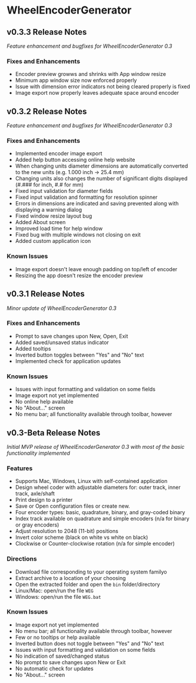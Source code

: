 # WheelEncoderGenerator

## v0.3.3 Release Notes

*Feature enhancement and bugfixes for WheelEncoderGenerator 0.3*

### Fixes and Enhancements
 * Encoder preview growws and shrinks with App window resize
 * Minimum app window size now enforced properly
 * Issue with dimension error indicators not being cleared properly is fixed
 * Image export now properly leaves adequate space around encoder

## v0.3.2 Release Notes

*Feature enhancement and bugfixes for WheelEncoderGenerator 0.3*

### Fixes and Enhancements
 * Implemented encoder image export
 * Added help button accessing online help website
 * When changing units diameter dimensions are automatically converted to the new units (e.g. 1.000 inch -> 25.4 mm)
 * Changing units also changes the number of significant digits displayed (#.### for inch, #.# for mm)
 * Fixed input validation for diameter fields
 * Fixed input validation and formatting for resolution spinner
 * Errors in dimensions are indicated and saving prevented along with displaying a warning dialog
 * Fixed window resize layout bug
 * Added About screen
 * Improved load time for help window
 * Fixed bug with multiple windows not closing on exit
 * Added custom application icon

### Known Issues
 * Image export doesn't leave enough padding on top/left of encoder
 * Resizing the app doesn't resize the encoder preview

## v0.3.1 Release Notes

*Minor update of WheelEncoderGenerator 0.3*

### Fixes and Enhancements
 * Prompt to save changes upon New, Open, Exit
 * Added saved/unsaved status indicator
 * Added tooltips
 * Inverted button toggles between "Yes" and "No" text
 * Implemented check for application updates 

### Known Issues
 * Issues with input formatting and validation on some fields
 * Image export not yet implemented
 * No online help available
 * No "About..." screen
 * No menu bar; all functionality available through toolbar, however

## v0.3-Beta Release Notes

*Initial MVP release of WheelEncoderGenerator 0.3 with most of the basic functionality implemented*

### Features
 * Supports Mac, Windows, Linux with self-contained application
 * Design wheel coder with adjustable diameters for: outer track, inner track, axle/shaft
 * Print design to a printer
 * Save or Open configuration files or create new.
 * Four encoder types: basic, quadrature, binary, and gray-coded binary
 * Index track available on quadrature and simple encoders (n/a for binary or gray encoders)
 * Adjust resolution to 2048 (11-bit) positions
 * Invert color scheme (black on white vs white on black)
 * Clockwise or Counter-clockwise rotation (n/a for simple encoder)

### Directions
 * Download file corresponding to your operating system familyo
 * Extract archive to a location of your choosing
 * Open the extracted folder and open the ```bin``` folder/directory
 * Linux/Mac: open/run the file ```WEG```
 * Windows: open/run the file ```WEG.bat```

### Known Issues
 * Image export not yet implemented
 * No menu bar; all functionality available through toolbar, however
 * Few or no tooltips or help available
 * Inverted button does not toggle between "Yes" and "No" text
 * Issues with input formatting and validation on some fields
 * No indication of saved/changed status
 * No prompt to save changes upon New or Exit
 * No automatic check for updates
 * No "About..." screen
